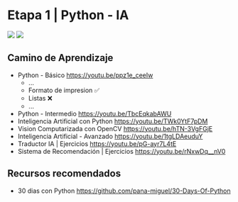# Etapa 1 | Python - IA


![](https://img.shields.io/badge/Jupyter-F37626.svg?&style=for-the-badge&logo=Jupyter&logoColor=white)
![](https://img.shields.io/badge/Python-FFD43B?style=for-the-badge&logo=python&logoColor=blue)

## Camino de Aprendizaje

- Python - Básico https://youtu.be/ppz1e_ceeIw
    * ...
    * Formato de impresion ✅
    * Listas ❌
    * ...
- Python - Intermedio https://youtu.be/TbcEqkabAWU
- Inteligencia Artificial con Python https://youtu.be/TWk0YtF7pDM
- Vision Computarizada con OpenCV https://youtu.be/hTN-3VgFGjE
- Inteligencia Artificial - Avanzado https://youtu.be/1tgLDAeuduY
- Traductor IA | Ejercicios https://youtu.be/pG-ayr7L4tE
- Sistema de Recomendación | Ejercicios https://youtu.be/rNxwDq__nV0

## Recursos recomendados

- 30 dias con Python https://github.com/pana-miguel/30-Days-Of-Python
